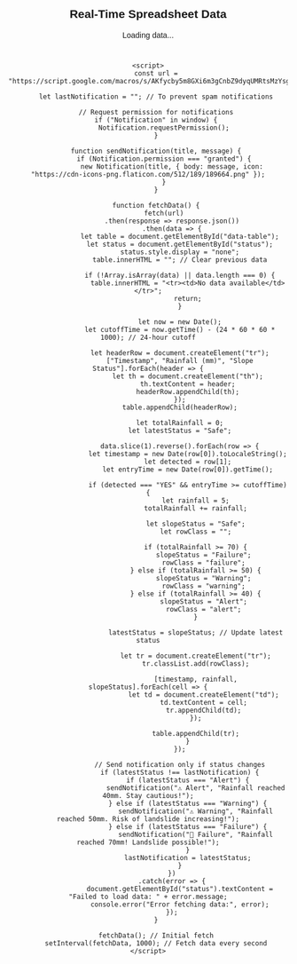<!DOCTYPE html>
<html lang="en">
<head>
    <meta charset="UTF-8">
    <meta name="viewport" content="width=device-width, initial-scale=1.0">
    <title>Real-Time Spreadsheet Viewer</title>
    <style>
        body {
            font-family: Arial, sans-serif;
            text-align: center;
        }
        table {
            width: 80%;
            margin: 20px auto;
            border-collapse: collapse;
        }
        th, td {
            border: 1px solid black;
            padding: 10px;
        }
        th {
            background-color: #f2f2f2;
        }
        .alert {
            background-color: yellow;
            font-weight: bold;
        }
        .warning {
            background-color: orange;
            color: white;
            font-weight: bold;
        }
        .failure {
            background-color: red;
            color: white;
            font-weight: bold;
        }
    </style>
</head>
<body>
    <h2>Real-Time Spreadsheet Data</h2>
    <p id="status">Loading data...</p>
    <table id="data-table"></table>

    <script>
        const url = "https://script.google.com/macros/s/AKfycby5m8GXi6m3gCnbZ9dyqUMRtsMzYsgzYAdrpCKcUUyknRUgMsuHIZyswQg2nES4I2L03A/exec";

        let lastNotification = ""; // To prevent spam notifications

        // Request permission for notifications
        if ("Notification" in window) {
            Notification.requestPermission();
        }

        function sendNotification(title, message) {
            if (Notification.permission === "granted") {
                new Notification(title, { body: message, icon: "https://cdn-icons-png.flaticon.com/512/189/189664.png" });
            }
        }

        function fetchData() {
            fetch(url)
                .then(response => response.json())
                .then(data => {
                    let table = document.getElementById("data-table");
                    let status = document.getElementById("status");
                    status.style.display = "none";
                    table.innerHTML = ""; // Clear previous data
                    
                    if (!Array.isArray(data) || data.length === 0) {
                        table.innerHTML = "<tr><td>No data available</td></tr>";
                        return;
                    }
                    
                    let now = new Date();
                    let cutoffTime = now.getTime() - (24 * 60 * 60 * 1000); // 24-hour cutoff

                    let headerRow = document.createElement("tr");
                    ["Timestamp", "Rainfall (mm)", "Slope Status"].forEach(header => {
                        let th = document.createElement("th");
                        th.textContent = header;
                        headerRow.appendChild(th);
                    });
                    table.appendChild(headerRow);
                    
                    let totalRainfall = 0;
                    let latestStatus = "Safe";

                    data.slice(1).reverse().forEach(row => {
                        let timestamp = new Date(row[0]).toLocaleString();
                        let detected = row[1];
                        let entryTime = new Date(row[0]).getTime();
                        
                        if (detected === "YES" && entryTime >= cutoffTime) {
                            let rainfall = 5;
                            totalRainfall += rainfall;

                            let slopeStatus = "Safe";
                            let rowClass = "";

                            if (totalRainfall >= 70) {
                                slopeStatus = "Failure";
                                rowClass = "failure";
                            } else if (totalRainfall >= 50) {
                                slopeStatus = "Warning";
                                rowClass = "warning";
                            } else if (totalRainfall >= 40) {
                                slopeStatus = "Alert";
                                rowClass = "alert";
                            }

                            latestStatus = slopeStatus; // Update latest status

                            let tr = document.createElement("tr");
                            tr.classList.add(rowClass);

                            [timestamp, rainfall, slopeStatus].forEach(cell => {
                                let td = document.createElement("td");
                                td.textContent = cell;
                                tr.appendChild(td);
                            });

                            table.appendChild(tr);
                        }
                    });

                    // Send notification only if status changes
                    if (latestStatus !== lastNotification) {
                        if (latestStatus === "Alert") {
                            sendNotification("⚠️ Alert", "Rainfall reached 40mm. Stay cautious!");
                        } else if (latestStatus === "Warning") {
                            sendNotification("⚠️ Warning", "Rainfall reached 50mm. Risk of landslide increasing!");
                        } else if (latestStatus === "Failure") {
                            sendNotification("🚨 Failure", "Rainfall reached 70mm! Landslide possible!");
                        }
                        lastNotification = latestStatus;
                    }
                })
                .catch(error => {
                    document.getElementById("status").textContent = "Failed to load data: " + error.message;
                    console.error("Error fetching data:", error);
                });
        }

        fetchData(); // Initial fetch
        setInterval(fetchData, 1000); // Fetch data every second
    </script>
</body>
</html>
